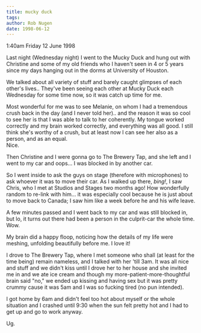 ```yaml
---
title: mucky duck
tags: 
author: Rob Nugen
date: 1998-06-12
---
```


<title>Mucky Duck and Brewery Tap</title>

<p class=date>1:40am Friday 12 June 1998</p>

<p>Last night (Wednesday night) I went to the Mucky Duck and hung out with Christine and some of my old friends who I haven't seen in 4 or 5 years since my days hanging out in the dorms at University of Houston.

<p>We talked about all variety of stuff and barely caught glimpses of each other's lives..  They've been seeing each other at Mucky Duck each Wednesday for some time now, so it was catch up time for me.

<p>Most wonderful for me was to see Melanie, on whom I had a tremendous crush back in the day (and I never told her).. and the reason it was so cool to see her is that I was able to talk to her coherently.  My tongue worked correctly and my brain worked correctly, and everything was all good.  I still think she's worthy of a crush, but at least now I can see her also as a person, and as an equal.
<br>Nice.

<p>Then Christine and I were gonna go to The Brewery Tap, and she left and I went to my car and oops... I was blocked in by another car.  

<p>So I went inside to ask the guys on stage (therefore with microphones) to ask whoever it was to move their car.  As I walked up there, <em>bing!</em>, I saw Chris, who I met at Studios and Stages two months ago!  How wonderfully random to re-link with him... it was especially cool because he is just about to move back to Canada; I saw him like a week before he and his wife leave.

<p>A few minutes passed and I went back to my car and was still blocked in, but lo, it turns out there had been a person in the culprit-car the whole time.  Wow.

<p>My brain did a happy floop, noticing how the details of my life were meshing, unfolding beautifully before me.  I love it!

<p>I drove to The Brewery Tap, where I met someone who shall (at least for the time being) remain nameless, and I talked with her 'till 3am.  It was all nice and stuff and we didn't kiss until I drove her to her house and she invited me in and we ate ice cream and though my more-patient-more-thoughtful brain said "no," we ended up kissing and having sex but it was pretty crummy cause it was 5am and I was so fucking tired (no pun intended).

<p>I got home by 6am and didn't feel too hot about myself or the whole situation and I crashed until 9:30 when the sun felt pretty hot and I had to get up and go to work anyway.

<p>Ug.
</p>
